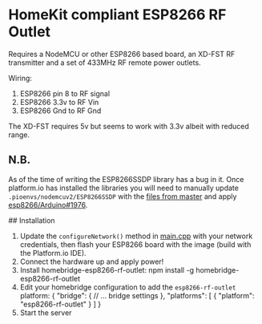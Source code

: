 # HomeKit compliant ESP8266 RF Outlet

Requires a NodeMCU or other ESP8266 based board, an XD-FST RF transmitter and a set of 433MHz RF remote power outlets.

Wiring:

1. ESP8266 pin 8 to RF signal
2. ESP8266 3.3v to RF Vin
3. ESP8266 Gnd to RF Gnd

The XD-FST requires 5v but seems to work with 3.3v albeit with reduced range.

## N.B.

As of the time of writing the ESP8266SSDP library has a bug in it.  Once platform.io has installed the libraries you will need to manually update `.pioenvs/nodemcuv2/ESP8266SSDP` with the [files from master](https://github.com/esp8266/Arduino/tree/master/libraries/ESP8266SSDP) and apply [esp8266/Arduino#1976](https://github.com/esp8266/Arduino/pull/1976).

## Installation

1. Update the `configureNetwork()` method in [main.cpp](./src/main.cpp) with your network credentials, then flash your ESP8266 board with the image (build with the Platform.io IDE).
2. Connect the hardware up and apply power!
3. Install homebridge-esp8266-rf-outlet:
        npm install -g homebridge-esp8266-rf-outlet
4. Edit your homebridge configuration to add the `esp8266-rf-outlet` platform:
        {
          "bridge": {
            // ... bridge settings
          },
          "platforms": [
            {
              "platform": "esp8266-rf-outlet"
            }
          ]
        }
5. Start the server
